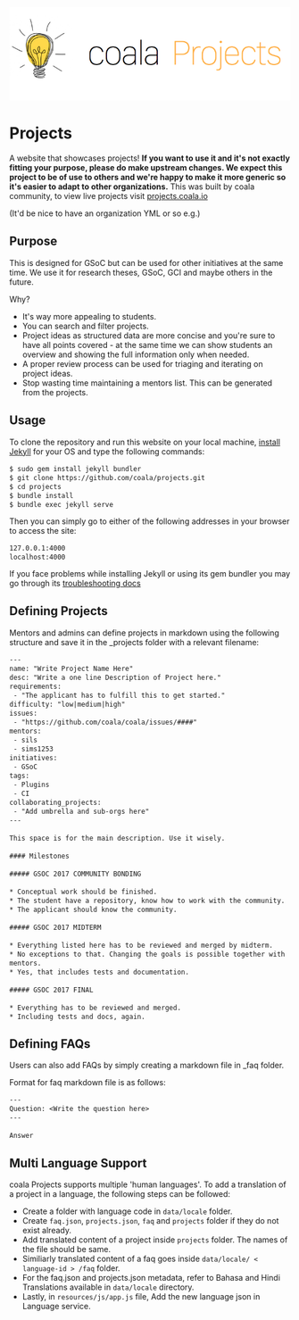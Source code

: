 <p align="center"><img src="screenshots/header.png"></p>

# Projects

A website that showcases projects! **If you want to use it and it's not exactly
fitting your purpose, please do make upstream changes. We expect this project
to be of use to others and we're happy to make it more generic so it's easier
to adapt to other organizations.** This was built by coala community, to view
live projects visit [projects.coala.io](https://projects.coala.io)

(It'd be nice to have an organization YML or so e.g.)

## Purpose

This is designed for GSoC but can be used for other initiatives at the same
time. We use it for research theses, GSoC, GCI and maybe others in the future.

Why?

- It's way more appealing to students.
- You can search and filter projects.
- Project ideas as structured data are more concise and you're sure to have all
  points covered - at the same time we can show students an overview and showing
  the full information only when needed.
- A proper review process can be used for triaging and iterating on project
  ideas.
- Stop wasting time maintaining a mentors list. This can be generated from the
  projects.

## Usage

To clone the repository and run this website on your local machine, [install Jekyll](https://jekyllrb.com/docs/installation/) for your OS and type the following commands:
				
    $ sudo gem install jekyll bundler
    $ git clone https://github.com/coala/projects.git
    $ cd projects
    $ bundle install
    $ bundle exec jekyll serve


Then you can simply go to either of the following addresses in your browser to access the site:

    127.0.0.1:4000
    localhost:4000

If you face problems while installing Jekyll or using its gem bundler you may go through its [troubleshooting docs](https://jekyllrb.com/docs/troubleshooting/)

## Defining Projects

Mentors and admins can define projects in markdown using the following structure and save it in the _projects folder with a relevant filename:

```
---
name: "Write Project Name Here"
desc: "Write a one line Description of Project here."
requirements:
 - "The applicant has to fulfill this to get started."
difficulty: "low|medium|high"
issues:
 - "https://github.com/coala/coala/issues/####"
mentors:
 - sils
 - sims1253
initiatives:
 - GSoC
tags:
 - Plugins
 - CI
collaborating_projects:
 - "Add umbrella and sub-orgs here"
---

This space is for the main description. Use it wisely. 

#### Milestones

##### GSOC 2017 COMMUNITY BONDING

* Conceptual work should be finished.
* The student have a repository, know how to work with the community.
* The applicant should know the community.

##### GSOC 2017 MIDTERM

* Everything listed here has to be reviewed and merged by midterm.
* No exceptions to that. Changing the goals is possible together with mentors.
* Yes, that includes tests and documentation.

##### GSOC 2017 FINAL

* Everything has to be reviewed and merged.
* Including tests and docs, again.

```

## Defining FAQs

Users can also add FAQs by simply creating a markdown file in _faq folder.

Format for faq markdown file is as follows: 
```
---
Question: <Write the question here>
---

Answer
```

## Multi Language Support

coala Projects supports multiple 'human languages'. To add a translation of a project
in a language, the following steps can be followed:

- Create a folder with language code in ```data/locale``` folder.
- Create ```faq.json```, ```projects.json```, ```faq``` and ```projects``` folder
if they do not exist already.
- Add translated content of a project inside ```projects``` folder. The names of the
file should be same.
- Similiarly translated content of a faq goes inside ```data/locale/ < language-id > /faq```
folder.
- For the faq.json and projects.json metadata, refer to Bahasa and Hindi
Translations available in ```data/locale``` directory.
- Lastly, in ```resources/js/app.js``` file, Add the new language json in Language service.
